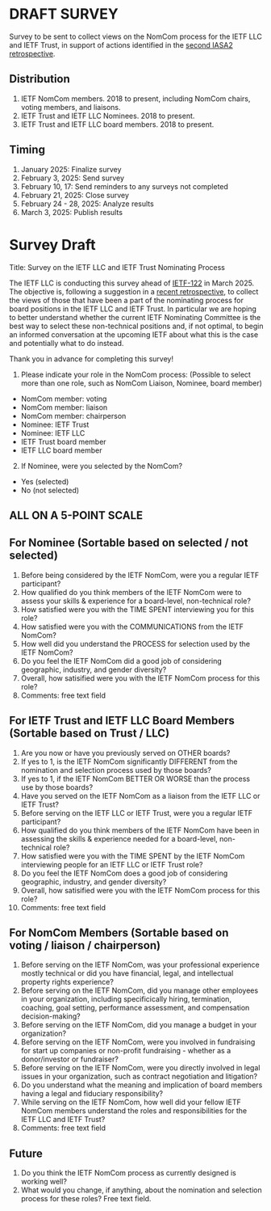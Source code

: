 # DRAFT SURVEY
Survey to be sent to collect views on the NomCom process for the IETF LLC and IETF Trust, in support of actions identified in the [second IASA2 retrospective](https://github.com/ietf-llc/IASA2-Retrospective/blob/main/draft-iasa2-retrospective-2.md).

## Distribution
1. IETF NomCom members. 2018 to present, including NomCom chairs, voting members, and liaisons.
2. IETF Trust and IETF LLC Nominees. 2018 to present.
3. IETF Trust and IETF LLC board members. 2018 to present.

## Timing
1. January 2025: Finalize survey
2. February 3, 2025: Send survey
3. February 10, 17: Send reminders to any surveys not completed
4. February 21, 2025: Close survey
5. February 24 - 28, 2025: Analyze results
6. March 3, 2025: Publish results

# Survey Draft

Title: Survey on the IETF LLC and IETF Trust Nominating Process

The IETF LLC is conducting this survey ahead of [IETF-122](https://www.ietf.org/meeting/122/) in March 2025. The objective is, following a suggestion in a [recent retrospective](https://www.ietf.org/blog/iasa2-retrospective-second-report/), to collect the views of those that have been a part of the nominating process for board positions in the IETF LLC and IETF Trust. In particular we are hoping to better understand whether the current IETF Nominating Committee is the best way to select these non-technical positions and, if not optimal, to begin an informed conversation at the upcoming IETF about what this is the case and potentially what to do instead. 

Thank you in advance for completing this survey!

1. Please indicate your role in the NomCom process: (Possible to select more than one role, such as NomCom Liaison, Nominee, board member)
- NomCom member: voting
- NomCom member: liaison 
- NomCom member: chairperson
- Nominee: IETF Trust
- Nominee: IETF LLC 
- IETF Trust board member
- IETF LLC board member

2. If Nominee, were you selected by the NomCom?
- Yes (selected)
- No (not selected)

## ALL ON A 5-POINT SCALE 

## For Nominee (Sortable based on selected / not selected)
1. Before being considered by the IETF NomCom, were you a regular IETF participant?
2. How qualified do you think members of the IETF NomCom were to assess your skills & experience for a board-level, non-technical role? 
3. How satisfied were you with the TIME SPENT interviewing you for this role?
4. How satisfied were you with the COMMUNICATIONS from the IETF NomCom?
5. How well did you understand the PROCESS for selection used by the IETF NomCom?
6. Do you feel the IETF NomCom did a good job of considering geographic, industry, and gender diversity?
7. Overall, how satisified were you with the IETF NomCom process for this role?
8. Comments: free text field

## For IETF Trust and IETF LLC Board Members (Sortable based on Trust / LLC)
1. Are you now or have you previously served on OTHER boards?
2. If yes to 1, is the IETF NomCom significantly DIFFERENT from the nomination and selection process used by those boards?
3. If yes to 1, if the IETF NomCom BETTER OR WORSE than the process use by those boards?
4. Have you served on the IETF NomCom as a liaison from the IETF LLC or IETF Trust?
5. Before serving on the IETF LLC or IETF Trust, were you a regular IETF participant?
6. How qualified do you think members of the IETF NomCom have been in assessing the skills & experience needed for a board-level, non-technical role?
7. How satisfied were you with the TIME SPENT by the IETF NomCom interviewing people for an IETF LLC or IETF Trust role?
8. Do you feel the IETF NomCom does a good job of considering geographic, industry, and gender diversity?
9. Overall, how satisified were you with the IETF NomCom process for this role?
10. Comments: free text field
   
## For NomCom Members (Sortable based on voting / liaison / chairperson)
1. Before serving on the IETF NomCom, was your professional experience mostly technical or did you have financial, legal, and intellectual property rights experience?
2. Before serving on the IETF NomCom, did you manage other employees in your organization, including specificically hiring, termination, coaching, goal setting, performance assessment, and compensation decision-making?
3. Before serving on the IETF NomCom, did you manage a budget in your organization?
4. Before serving on the IETF NomCom, were you involved in fundraising for start up companies or non-profit fundraising - whether as a donor/investor or fundraiser?
5. Before serving on the IETF NomCom, were you directly involved in legal issues in your organization, such as contract negotiation and litigation?
6. Do you understand what the meaning and implication of board members having a legal and fiduciary responsibility?
7. While serving on the IETF NomCom, how well did your fellow IETF NomCom members understand the roles and responsibilities for the IETF LLC and IETF Trust?
8. Comments: free text field

## Future
1. Do you think the IETF NomCom process as currently designed is working well? 
2. What would you change, if anything, about the nomination and selection process for these roles? Free text field.
